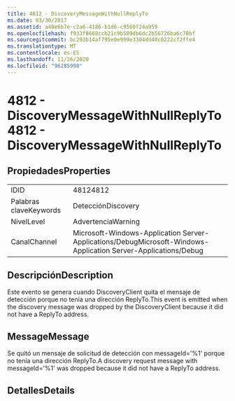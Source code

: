 ```yaml
---
title: 4812 - DiscoveryMessageWithNullReplyTo
ms.date: 03/30/2017
ms.assetid: a40e6b7e-c2a6-4186-b1d6-c9560f24a959
ms.openlocfilehash: f933f8668ccb21c9b509db6dc2b56726ba6c78bf
ms.sourcegitcommit: bc293b14af795e0e999e3304dd40c0222cf2ffe4
ms.translationtype: MT
ms.contentlocale: es-ES
ms.lasthandoff: 11/26/2020
ms.locfileid: "96285998"
---
```

# <a name="4812---discoverymessagewithnullreplyto"></a><span data-ttu-id="4feb8-102">4812 - DiscoveryMessageWithNullReplyTo</span><span class="sxs-lookup"><span data-stu-id="4feb8-102">4812 - DiscoveryMessageWithNullReplyTo</span></span>

## <a name="properties"></a><span data-ttu-id="4feb8-103">Propiedades</span><span class="sxs-lookup"><span data-stu-id="4feb8-103">Properties</span></span>  
  
|||  
|-|-|  
|<span data-ttu-id="4feb8-104">ID</span><span class="sxs-lookup"><span data-stu-id="4feb8-104">ID</span></span>|<span data-ttu-id="4feb8-105">4812</span><span class="sxs-lookup"><span data-stu-id="4feb8-105">4812</span></span>|  
|<span data-ttu-id="4feb8-106">Palabras clave</span><span class="sxs-lookup"><span data-stu-id="4feb8-106">Keywords</span></span>|<span data-ttu-id="4feb8-107">Detección</span><span class="sxs-lookup"><span data-stu-id="4feb8-107">Discovery</span></span>|  
|<span data-ttu-id="4feb8-108">Nivel</span><span class="sxs-lookup"><span data-stu-id="4feb8-108">Level</span></span>|<span data-ttu-id="4feb8-109">Advertencia</span><span class="sxs-lookup"><span data-stu-id="4feb8-109">Warning</span></span>|  
|<span data-ttu-id="4feb8-110">Canal</span><span class="sxs-lookup"><span data-stu-id="4feb8-110">Channel</span></span>|<span data-ttu-id="4feb8-111">Microsoft-Windows-Application Server-Applications/Debug</span><span class="sxs-lookup"><span data-stu-id="4feb8-111">Microsoft-Windows-Application Server-Applications/Debug</span></span>|  
  
## <a name="description"></a><span data-ttu-id="4feb8-112">Descripción</span><span class="sxs-lookup"><span data-stu-id="4feb8-112">Description</span></span>  

 <span data-ttu-id="4feb8-113">Este evento se genera cuando DiscoveryClient quita el mensaje de detección porque no tenía una dirección ReplyTo.</span><span class="sxs-lookup"><span data-stu-id="4feb8-113">This event is emitted when the discovery message was dropped by the DiscoveryClient because it did not have a ReplyTo address.</span></span>  
  
## <a name="message"></a><span data-ttu-id="4feb8-114">Message</span><span class="sxs-lookup"><span data-stu-id="4feb8-114">Message</span></span>  

 <span data-ttu-id="4feb8-115">Se quitó un mensaje de solicitud de detección con messageId='%1' porque no tenía una dirección ReplyTo.</span><span class="sxs-lookup"><span data-stu-id="4feb8-115">A discovery request message with messageId='%1' was dropped because it did not have a ReplyTo address.</span></span>  
  
## <a name="details"></a><span data-ttu-id="4feb8-116">Detalles</span><span class="sxs-lookup"><span data-stu-id="4feb8-116">Details</span></span>
